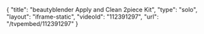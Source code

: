 {
    "title": "beautyblender Apply and Clean 2piece Kit",
    "type": "solo",
    "layout": "iframe-static",
    "videoId": "112391297",
    "url": "\/tvpembed\/112391297"
}